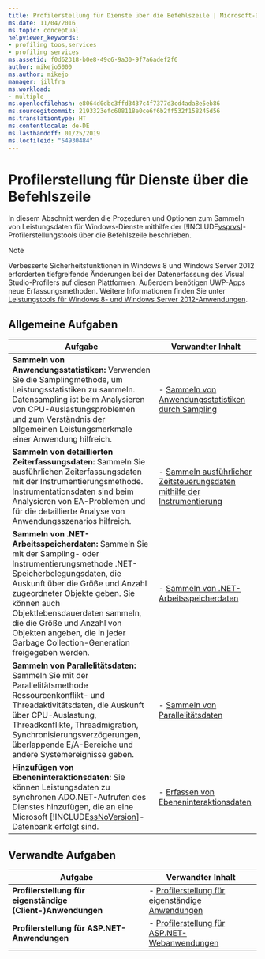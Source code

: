 ```yaml
---
title: Profilerstellung für Dienste über die Befehlszeile | Microsoft-Dokumentation
ms.date: 11/04/2016
ms.topic: conceptual
helpviewer_keywords:
- profiling toos,services
- profiling services
ms.assetid: f0d62318-b0e8-49c6-9a30-9f7a6adef2f6
author: mikejo5000
ms.author: mikejo
manager: jillfra
ms.workload:
- multiple
ms.openlocfilehash: e8064d0dbc3ffd3437c4f7377d3cd4ada8e5eb86
ms.sourcegitcommit: 2193323efc608118e0ce6f6b2ff532f158245d56
ms.translationtype: HT
ms.contentlocale: de-DE
ms.lasthandoff: 01/25/2019
ms.locfileid: "54930484"
---
```

# <a name="command-line-profiling-of-services"></a>Profilerstellung für Dienste über die Befehlszeile
In diesem Abschnitt werden die Prozeduren und Optionen zum Sammeln von Leistungsdaten für Windows-Dienste mithilfe der [!INCLUDE[vsprvs](../code-quality/includes/vsprvs_md.md)]-Profilerstellungstools über die Befehlszeile beschrieben.  
  
> [!NOTE]
>  Verbesserte Sicherheitsfunktionen in Windows 8 und Windows Server 2012 erforderten tiefgreifende Änderungen bei der Datenerfassung des Visual Studio-Profilers auf diesen Plattformen. Außerdem benötigen UWP-Apps neue Erfassungsmethoden. Weitere Informationen finden Sie unter [Leistungstools für Windows 8- und Windows Server 2012-Anwendungen](../profiling/performance-tools-on-windows-8-and-windows-server-2012-applications.md).  
  
## <a name="common-tasks"></a>Allgemeine Aufgaben

  
| Aufgabe | Verwandter Inhalt |
| - | - |
| **Sammeln von Anwendungsstatistiken:** Verwenden Sie die Samplingmethode, um Leistungsstatistiken zu sammeln. Datensampling ist beim Analysieren von CPU-Auslastungsproblemen und zum Verständnis der allgemeinen Leistungsmerkmale einer Anwendung hilfreich. | -   [Sammeln von Anwendungsstatistiken durch Sampling](../profiling/collecting-application-statistics-for-services-by-using-the-profiler-sampling-method.md) |
| **Sammeln von detaillierten Zeiterfassungsdaten:** Sammeln Sie ausführlichen Zeiterfassungsdaten mit der Instrumentierungsmethode. Instrumentationsdaten sind beim Analysieren von EA-Problemen und für die detaillierte Analyse von Anwendungsszenarios hilfreich. | -   [Sammeln ausführlicher Zeitsteuerungsdaten mithilfe der Instrumentierung](../profiling/collecting-detailed-timing-data-for-services-by-using-the-instrumentation-method.md) |
| **Sammeln von .NET-Arbeitsspeicherdaten:** Sammeln Sie mit der Sampling- oder Instrumentierungsmethode .NET-Speicherbelegungsdaten, die Auskunft über die Größe und Anzahl zugeordneter Objekte geben. Sie können auch Objektlebensdauerdaten sammeln, die die Größe und Anzahl von Objekten angeben, die in jeder Garbage Collection-Generation freigegeben werden. | -   [Sammeln von .NET-Arbeitsspeicherdaten](../profiling/collecting-memory-data-from-dotnet-framework-services-by-using-the-profiler-command-line.md) |
| **Sammeln von Parallelitätsdaten:** Sammeln Sie mit der Parallelitätsmethode Ressourcenkonflikt- und Threadaktivitätsdaten, die Auskunft über CPU-Auslastung, Threadkonflikte, Threadmigration, Synchronisierungsverzögerungen, überlappende E/A-Bereiche und andere Systemereignisse geben. | -   [Sammeln von Parallelitätsdaten](../profiling/collecting-concurrency-data-for-a-service-by-using-the-profiler-command-line.md) |
| **Hinzufügen von Ebeneninteraktionsdaten:** Sie können Leistungsdaten zu synchronen ADO.NET-Aufrufen des Dienstes hinzufügen, die an eine Microsoft [!INCLUDE[ssNoVersion](../data-tools/includes/ssnoversion_md.md)]-Datenbank erfolgt sind. | -   [Erfassen von Ebeneninteraktionsdaten](../profiling/adding-tier-interaction-data-from-the-command-line.md) |
  
## <a name="related-tasks"></a>Verwandte Aufgaben  
  
|Aufgabe|Verwandter Inhalt|  
|----------|---------------------|  
|**Profilerstellung für eigenständige (Client-)Anwendungen**|-   [Profilerstellung für eigenständige Anwendungen](../profiling/command-line-profiling-of-stand-alone-applications.md)|  
|**Profilerstellung für ASP.NET-Anwendungen**|-   [Profilerstellung für ASP.NET-Webanwendungen](../profiling/command-line-profiling-of-aspnet-web-applications.md)|